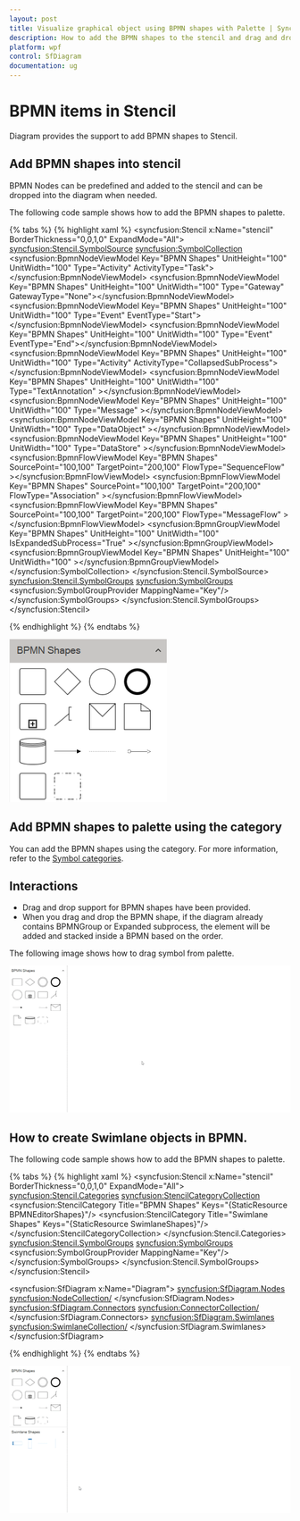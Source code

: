 ```yaml
---
layout: post
title: Visualize graphical object using BPMN shapes with Palette | Syncfusion
description: How to add the BPMN shapes to the stencil and drag and drop them over the drawing area and its interaction?
platform: wpf
control: SfDiagram
documentation: ug
---
```


# BPMN items in Stencil
  Diagram provides the support to add BPMN shapes to Stencil. 

## Add BPMN shapes into stencil

BPMN Nodes can be predefined and added to the stencil and can be dropped into the diagram when needed.

The following code sample shows how to add the BPMN shapes to palette.

{% tabs %}
{% highlight xaml %}
 <syncfusion:Stencil x:Name="stencil"  BorderThickness="0,0,1,0" ExpandMode="All">
     <syncfusion:Stencil.SymbolSource>
         <syncfusion:SymbolCollection>
         <syncfusion:BpmnNodeViewModel Key="BPMN Shapes" UnitHeight="100" UnitWidth="100" Type="Activity" ActivityType="Task"></syncfusion:BpmnNodeViewModel>
        <syncfusion:BpmnNodeViewModel Key="BPMN Shapes" UnitHeight="100" UnitWidth="100" Type="Gateway" GatewayType="None"></syncfusion:BpmnNodeViewModel>
        <syncfusion:BpmnNodeViewModel Key="BPMN Shapes" UnitHeight="100" UnitWidth="100" Type="Event" EventType="Start"></syncfusion:BpmnNodeViewModel>
        <syncfusion:BpmnNodeViewModel Key="BPMN Shapes" UnitHeight="100" UnitWidth="100" Type="Event" EventType="End"></syncfusion:BpmnNodeViewModel>
        <syncfusion:BpmnNodeViewModel Key="BPMN Shapes" UnitHeight="100" UnitWidth="100" Type="Activity" ActivityType="CollapsedSubProcess"></syncfusion:BpmnNodeViewModel>
        <syncfusion:BpmnNodeViewModel Key="BPMN Shapes" UnitHeight="100" UnitWidth="100" Type="TextAnnotation" ></syncfusion:BpmnNodeViewModel>
        <syncfusion:BpmnNodeViewModel Key="BPMN Shapes" UnitHeight="100" UnitWidth="100" Type="Message" ></syncfusion:BpmnNodeViewModel>
        <syncfusion:BpmnNodeViewModel Key="BPMN Shapes" UnitHeight="100" UnitWidth="100" Type="DataObject" ></syncfusion:BpmnNodeViewModel>
        <syncfusion:BpmnNodeViewModel Key="BPMN Shapes" UnitHeight="100" UnitWidth="100" Type="DataStore" ></syncfusion:BpmnNodeViewModel>
        <syncfusion:BpmnFlowViewModel Key="BPMN Shapes" SourcePoint="100,100" TargetPoint="200,100" FlowType="SequenceFlow" ></syncfusion:BpmnFlowViewModel>
        <syncfusion:BpmnFlowViewModel Key="BPMN Shapes" SourcePoint="100,100" TargetPoint="200,100" FlowType="Association" ></syncfusion:BpmnFlowViewModel>
        <syncfusion:BpmnFlowViewModel Key="BPMN Shapes" SourcePoint="100,100" TargetPoint="200,100" FlowType="MessageFlow" ></syncfusion:BpmnFlowViewModel>
        <syncfusion:BpmnGroupViewModel Key="BPMN Shapes" UnitHeight="100" UnitWidth="100" IsExpandedSubProcess="True" ></syncfusion:BpmnGroupViewModel>
        <syncfusion:BpmnGroupViewModel Key="BPMN Shapes" UnitHeight="100" UnitWidth="100" ></syncfusion:BpmnGroupViewModel>
         </syncfusion:SymbolCollection>
       </syncfusion:Stencil.SymbolSource>
         <syncfusion:Stencil.SymbolGroups>
             <syncfusion:SymbolGroups>
               <!--Separate groups based on the key-->
             <syncfusion:SymbolGroupProvider MappingName="Key"/>
         </syncfusion:SymbolGroups>
    </syncfusion:Stencil.SymbolGroups>
 </syncfusion:Stencil>

{% endhighlight %}
{% endtabs %}

![BPMN SymbolPalette Shapes](BPMN-Shapes-Images/BPMN-SymbolPalette.PNG)

## Add BPMN shapes to palette using the category

You can add the BPMN shapes using the category. For more information, refer to the [Symbol categories](/wpf/sfdiagram/stencil#symbol-categories "Symbol categories"). 

## Interactions

* Drag and drop support for BPMN shapes have been provided.
* When you drag and drop the BPMN shape, if the diagram already contains BPMNGroup or Expanded subprocess, the element will be added and stacked inside a BPMN based on the order. 

The following image shows how to drag symbol from palette.

![Drag Symbol from Palette](BPMN-Shapes-Images/Symbol_palette.gif)

## How to create Swimlane objects in BPMN.

The following code sample shows how to add the BPMN shapes to palette.

{% tabs %}
{% highlight xaml %}
 <syncfusion:Stencil x:Name="stencil" BorderThickness="0,0,1,0" ExpandMode="All">
      <syncfusion:Stencil.Categories>
         <syncfusion:StencilCategoryCollection>
          <!--Specify the basic shapes category with title and resource key-->
           <syncfusion:StencilCategory Title="BPMN Shapes" Keys="{StaticResource BPMNEditorShapes}"/>
           <syncfusion:StencilCategory Title="Swimlane Shapes" Keys="{StaticResource SwimlaneShapes}"/>
           </syncfusion:StencilCategoryCollection>
         </syncfusion:Stencil.Categories>
         <syncfusion:Stencil.SymbolGroups>
             <syncfusion:SymbolGroups>
               <!--Separate groups based on the key-->
             <syncfusion:SymbolGroupProvider MappingName="Key"/>
         </syncfusion:SymbolGroups>
    </syncfusion:Stencil.SymbolGroups>
 </syncfusion:Stencil>

  <syncfusion:SfDiagram  x:Name="Diagram">
     <syncfusion:SfDiagram.Nodes>                        
        <syncfusion:NodeCollection/>
    </syncfusion:SfDiagram.Nodes>
     <syncfusion:SfDiagram.Connectors>
          <syncfusion:ConnectorCollection/>
     </syncfusion:SfDiagram.Connectors>
     <syncfusion:SfDiagram.Swimlanes>
       <syncfusion:SwimlaneCollection/>
     </syncfusion:SfDiagram.Swimlanes>
  </syncfusion:SfDiagram>

{% endhighlight %}
{% endtabs %}

![BPMN SymbolPalette Shapes](BPMN-Shapes-Images/Swimlane-BPMN.gif)
